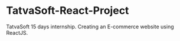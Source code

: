 # TatvaSoft-React-Project
TatvaSoft 15 days internship. Creating an E-commerce website using ReactJS.
